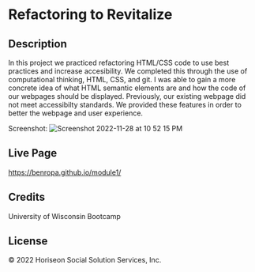 # **Refactoring to Revitalize**

## Description

In this project we practiced refactoring HTML/CSS code to use best practices and increase accesibility. We completed this through the use of computational thinking, HTML, CSS, and git. I was able to gain a more concrete idea of what HTML semantic elements are and how the code of our webpages should be displayed. Previously, our existing webpage did not meet accessibilty standards. We provided these features in order to better the webpage and user experience. 
  
Screenshot: 
![Screenshot 2022-11-28 at 10 52 15 PM](https://user-images.githubusercontent.com/117046452/204441909-88584481-7dc0-4e4d-8468-3cf1621914e1.png) 

## Live Page

https://benropa.github.io/module1/

## Credits

University of Wisconsin Bootcamp

## License

© 2022 Horiseon Social Solution Services, Inc.


